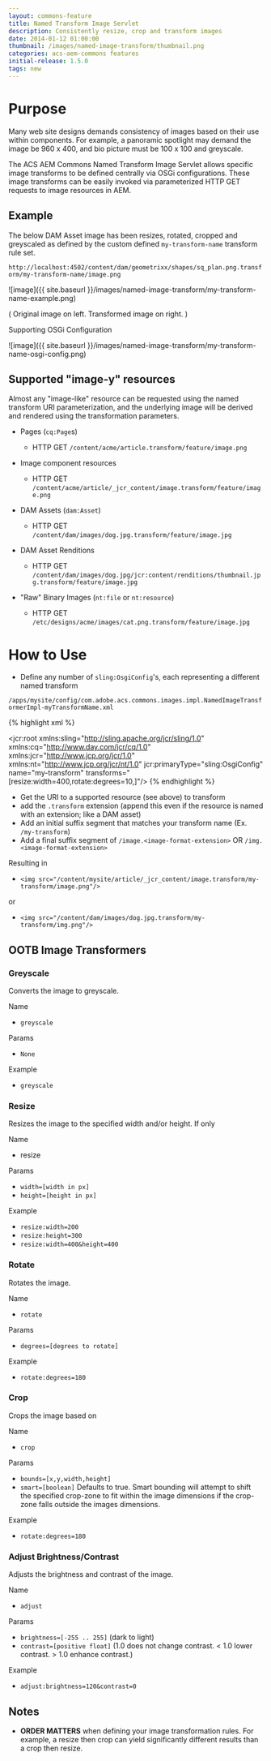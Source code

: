 ```yaml
---
layout: commons-feature
title: Named Transform Image Servlet
description: Consistently resize, crop and transform images
date: 2014-01-12 01:00:00
thumbnail: /images/named-image-transform/thumbnail.png
categories: acs-aem-commons features
initial-release: 1.5.0
tags: new
---
```


# Purpose

Many web site designs demands consistency of images based on their use within components. For example, a panoramic spotlight may demand the image be 960 x 400, and bio picture must be 100 x 100 and greyscale. 

The ACS AEM Commons Named Transform Image Servlet allows specific image transforms to be defined centrally via OSGi configurations. These image transforms can be easily invoked via parameterized HTTP GET requests to image resources in AEM.

## Example

The below DAM Asset image has been resizes, rotated, cropped and greyscaled as defined by the custom defined `my-transform-name` transform rule set.

`http://localhost:4502/content/dam/geometrixx/shapes/sq_plan.png.transform/my-transform-name/image.png`

![image]({{ site.baseurl }}/images/named-image-transform/my-transform-name-example.png)

( Original image on left. Transformed image on right. )

Supporting OSGi Configuration

![image]({{ site.baseurl }}/images/named-image-transform/my-transform-name-osgi-config.png)



## Supported "image-y" resources

Almost any "image-like" resource can be requested using the named transform URI parameterization, and the underlying image will be derived and rendered using the transformation parameters.

* Pages (`cq:Page`s)

	* HTTP GET `/content/acme/article.transform/feature/image.png`

* Image component resources

	* HTTP GET `/content/acme/article/_jcr_content/image.transform/feature/image.png`

* DAM Assets (`dam:Asset`)

	* HTTP GET `/content/dam/images/dog.jpg.transform/feature/image.jpg`

* DAM Asset Renditions

	* HTTP GET `/content/dam/images/dog.jpg/jcr:content/renditions/thumbnail.jpg.transform/feature/image.jpg`

 * "Raw" Binary Images (`nt:file` or `nt:resource`)

	* HTTP GET `/etc/designs/acme/images/cat.png.transform/feature/image.jpg`



# How to Use

* Define any number of `sling:OsgiConfig`'s, each representing a different named transform

`/apps/mysite/config/com.adobe.acs.commons.images.impl.NamedImageTransformerImpl-myTransformName.xml`

{% highlight xml %}
<?xml version="1.0" encoding="UTF-8"?>
<jcr:root xmlns:sling="http://sling.apache.org/jcr/sling/1.0" xmlns:cq="http://www.day.com/jcr/cq/1.0" xmlns:jcr="http://www.jcp.org/jcr/1.0" xmlns:nt="http://www.jcp.org/jcr/nt/1.0"
    jcr:primaryType="sling:OsgiConfig"
    name="my-transform"
    transforms="[resize:width=400,rotate:degrees=10,]"/>
{% endhighlight %}


* Get the URI to a supported resource (see above) to transform
* add the `.transform` extension (append this even if the resource is named with an extension; like a DAM asset)
* Add an initial suffix segment that matches your transform name (Ex. `/my-transform`)
* Add a final suffix segment of `/image.<image-format-extension>` OR `/img.<image-format-extension>`

Resulting in 

* `<img src="/content/mysite/article/_jcr_content/image.transform/my-transform/image.png"/>`

or 

* `<img src="/content/dam/images/dog.jpg.transform/my-transform/img.png"/>`


## OOTB Image Transformers

### Greyscale

Converts the image to greyscale.

Name

* `greyscale`

Params

* `None`

Example

* `greyscale`



### Resize

Resizes the image to the specified width and/or height. If only 

Name

* resize

Params

* `width=[width in px]`
* `height=[height in px]`

Example

* `resize:width=200`
* `resize:height=300`
* `resize:width=400&height=400`


### Rotate

Rotates the image.

Name

* `rotate`

Params

* `degrees=[degrees to rotate]`

Example

* `rotate:degrees=180`

### Crop

Crops the image based on 

Name

* `crop`

Params

* `bounds=[x,y,width,height]`
* `smart=[boolean]` Defaults to true. Smart bounding will attempt to shift the specified crop-zone to fit within the image dimensions if the crop-zone falls outside the images dimensions. 


Example

* `rotate:degrees=180`


### Adjust Brightness/Contrast

Adjusts the brightness and contrast of the image.

Name

* `adjust`

Params

* `brightness=[-255 .. 255]` (dark to light)
* `contrast=[positive float]` (1.0 does not change contrast. < 1.0 lower contrast. > 1.0 enhance contrast.)

Example

* `adjust:brightness=120&contrast=0`


## Notes

* **ORDER MATTERS** when defining your image transformation rules. For example, a resize then crop can yield significantly different results than a crop then resize.

